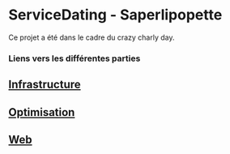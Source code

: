 # ServiceDating - Saperlipopette

Ce projet a été dans le cadre du crazy charly day.

### Liens vers les différentes parties

## [Infrastructure](Infra/README.md)
## [Optimisation](Opti/README.md)
## [Web](Web/README.md)